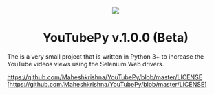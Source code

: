 <p align="center"> <img src="https://github.com/Maheshkrishna/YouTubePy/blob/master/images/New_YT_Logo.png"/> </p>
<h1 align="center"> YouTubePy v.1.0.0 (Beta) </h1>

The is a very small project that is written in Python 3+ to increase the YouTube videos views using the Selenium Web drivers.

https://github.com/Maheshkrishna/YouTubePy/blob/master/LICENSE
[https://github.com/Maheshkrishna/YouTubePy/blob/master/LICENSE]
